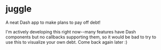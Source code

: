 # juggle
A neat Dash app to make plans to pay off debt!

I'm actively developing this right now--many features have Dash components but no callbacks supporting them, so it would be bad to try to use this to visualize your own debt. Come back again later :)